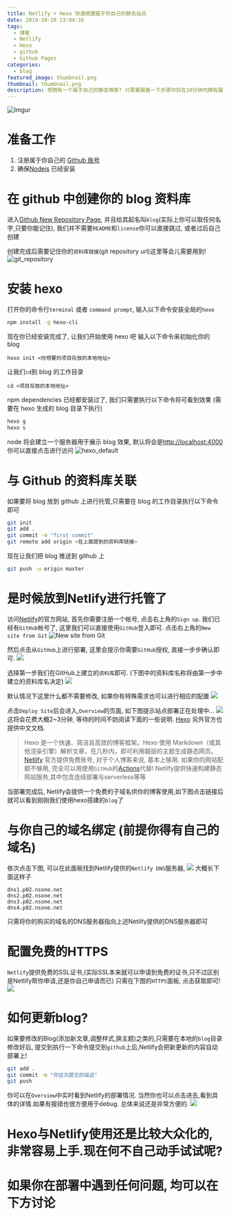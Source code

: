```yaml
---
title: Netlify + Hexo 快速搭建属于你自己的静态站点
date: 2019-10-10 23:04:16
tags:
  - 博客
  - Netlify
  - Hexo
  - github
  - Github Pages
categories:
  - blog
featured_image: thumbnail.png
thumbnail: thumbnail.png
description: 想拥有一个属于自己的静态博客? 只需要跟着一下步骤你将在10分钟内拥有属于自己的静态博客.
---
```


![Imgur](https://i.imgur.com/0mQ4qvU.png)

# 准备工作

1. 注册属于你自己的 [Github 账号](https://github.com)
2. 确保[Nodejs](https://nodejs.org/en/) 已经安装

# 在 github 中创建你的 blog 资料库

进入[Github New Repository Page](https://github.com/new), 并且给其起名叫`blog`(实际上你可以取任何名字,只要你能记住),
我们并不需要`README`和`license`你可以直接跳过, 或者过后自己创建

创建完成后需要记住你的`资料库链接`(git repository url)这里等会儿需要用到!
![git_repository](https://i.imgur.com/k2tKJD3.png)

# 安装 hexo

打开你的命令行`terminal` 或者 `command prompt`, 输入以下命令安装全局的`hexo`

```bash
npm install -g hexo-cli
```

现在你已经安装完成了, 让我们开始使用 hexo 吧
输入以下命令来初始化你的 blog

```
hexo init <你想要的项目存放的本地地址>
```

让我们`cd`到 blog 的工作目录

```
cd <项目存放的本地地址>
```

npm dependencies 已经都安装过了, 我们只需要执行以下命令将可看到效果 (需要在 hexo 生成的 blog 目录下执行)

```bash
hexo g
hexo s
```

node 将会建立一个服务器用于展示 blog 效果, 默认将会是[http://localhost:4000](http://localhost:4000)
你可以直接点击进行访问
![hexo_default](https://i1.wp.com/laesporadelhongo.com/wp-content/uploads/2017/07/crear-un-blog-con-nodejs.png)

# 与 Github 的资料库关联

如果要将 blog 放到 github 上进行托管,只需要在 blog 的工作目录执行以下命令即可

```bash
git init
git add .
git commit -m "first commit"
git remote add origin <在上面提到的资料库链接>
```

现在让我们把 blog 推送到 github 上

```bash
git push -u origin master
```

#   是时候放到Netlify进行托管了
访问[Netlify](https://www.netlify.com/)的官方网站, 首先你需要注册一个帐号, 点击右上角的`Sign up`.
我们已经有`GitHub`帐号了, 这里我们可以直接使用`GitHub`登入即可.
点击右上角的`New site from Git`
![New site from Git](https://i.imgur.com/fYhDg2r.png)

然后点击从`GitHub`上进行部署, 这里会提示你需要`GitHub`授权, 直接一步步确认即可.
![](https://i.imgur.com/6KUqM6x.png)

选择第一步我们在GitHub上建立的`资料库`即可. (下图中的资料库名称将由第一步中建立的资料库名决定)
![](https://i.imgur.com/LhjBA2s.png)

默认情况下这里什么都不需要修改, 如果你有特殊需求也可以进行相应的配置
![](https://i.imgur.com/KbqR2w7.png)

点击`Deploy Site`后会进入,`Overview`的页面, 如下图提示站点部署正在处理中...
![](https://i.imgur.com/QWjaNNF.png)
这将会花费大概2~3分钟, 等待的时间不妨阅读下面的一些说明.
[Hexo](https://hexo.io/zh-cn/docs/index.html) 另外官方也提供中文文档.
> Hexo 是一个快速、简洁且高效的博客框架。Hexo 使用 Markdown（或其他渲染引擎）解析文章，在几秒内，即可利用靓丽的主题生成静态网页。
[Netlify](https://www.netlify.com/) 官方提供免费账号, 对于个人博客来说, 基本上够用. 
如果你的网站配额不够用, 完全可以用使用`GitHub`的[Actions](https://github.com/features/actions)代替!
> Netlify提供快速构建静态网站服务,其中包含连续部署与serverless等等

当部署完成后, Netlify会提供一个免费的子域名供你的博客使用,如下图点击链接后就可以看到刚刚我们使用hexo搭建的`blog`了
[](https://i.imgur.com/K71vVNt.png)

#   与你自己的域名绑定 (前提你得有自己的域名) 
依次点击下图, 可以在此面板找到Netlify提供的`Netlify DNS`服务器,
![](https://i.imgur.com/z3J1AHv.png)
大概长下面这样子
```
dns1.p02.nsone.net
dns2.p02.nsone.net
dns3.p02.nsone.net
dns4.p02.nsone.net
```
只需将你的购买的域名的DNS服务器指向上述Netlify提供的DNS服务器即可

#   配置免费的HTTPS
`Netlify`提供免费的SSL证书,(实际SSL本来就可以申请到免费的证书,只不过区别是Netlify帮你申请,还是你自己申请而已)
只需在下图的`HTTPS`面板, 点击获取即可!
![](https://i.imgur.com/jVzkZdo.png)


#   如何更新blog?
如果要修改的Blog(添加新文章,调整样式,换主题)之类的,只需要在本地的`blog`目录修改好后,
提交到执行一下命令提交到`github`上后,Netlify会把新更新的内容自动部署上!
```bash
git add .
git commit -m "你这次提交的描述"
git push
```

你可以在`Overview`中实时看到Netlify的部署情况.
当然你也可以点击进去,看到具体的详情.如果有报错也很方便用于debug.
总体来说还是非常方便的.
![](https://i.imgur.com/k9UShJM.png)

#   Hexo与Netlify使用还是比较大众化的,非常容易上手.现在何不自己动手试试呢?

#   如果你在部署中遇到任何问题, 均可以在下方讨论


